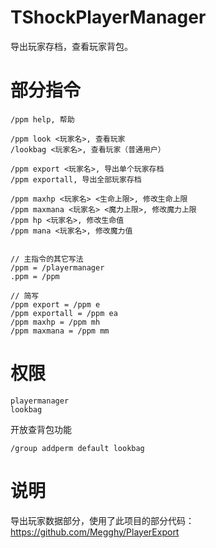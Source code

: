 # TShockPlayerManager

导出玩家存档，查看玩家背包。


# 部分指令
```
/ppm help, 帮助

/ppm look <玩家名>, 查看玩家
/lookbag <玩家名>, 查看玩家（普通用户）

/ppm export <玩家名>, 导出单个玩家存档
/ppm exportall, 导出全部玩家存档

/ppm maxhp <玩家名> <生命上限>, 修改生命上限
/ppm maxmana <玩家名> <魔力上限>, 修改魔力上限
/ppm hp <玩家名>, 修改生命值
/ppm mana <玩家名>, 修改魔力值


// 主指令的其它写法
/ppm = /playermanager
.ppm = /ppm

// 简写
/ppm export = /ppm e
/ppm exportall = /ppm ea
/ppm maxhp = /ppm mh
/ppm maxmana = /ppm mm
```

# 权限
```
playermanager
lookbag
```

开放查背包功能
```
/group addperm default lookbag
```


# 说明
导出玩家数据部分，使用了此项目的部分代码： 
https://github.com/Megghy/PlayerExport